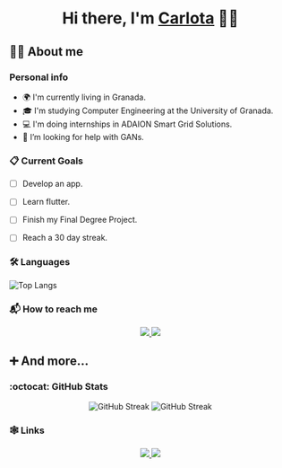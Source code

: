 <h1 align="center">Hi there, I'm <a href="https://www.blackcater.win/" target="_blank">Carlota</a> 🙋‍♀️


## 👩‍💻 About me

### Personal info
- 🌍 I'm currently living in Granada.
- 🎓 I'm studying Computer Engineering at the University of Granada.
- 💻 I'm doing internships in ADAION Smart Grid Solutions.
- 🤔 I’m looking for help with GANs.


### 📋 Current Goals
- [ ] Develop an app.
- [ ] Learn flutter.
- [ ] Finish my Final Degree Project.
- [ ] Reach a 30 day streak.


### 🛠️ Languages
![Top Langs](https://github-readme-stats.vercel.app/api/top-langs/?username=carlotiii30&layout=compact)


### 📬 How to reach me
<p align="center">
  <a href="https://t.me/carlotiii_30">
    <img src="https://img.shields.io/badge/Telegram-2CA5E0?style=for-the-badge&logo=telegram&logoColor=white"/>
  </a>
  <a href="https://mailto:carlotadlavega@gmail.com">
    <img src="https://img.shields.io/badge/Gmail-D14836?style=for-the-badge&logo=gmail&logoColor=white">
  </a>
</p>


## ➕ And more...

### :octocat: GitHub Stats
<p align="center">
  <img src="https://github-readme-stats.vercel.app/api?username=carlotiii30&show_icons=true&theme=dracula" alt="GitHub Streak" />
  <img src="https://github-readme-streak-stats.herokuapp.com/?user=carlotiii30&theme=dracula" alt="GitHub Streak"/>
</p>


### 🕸️ Links
<p align="center">
  <a href="https://www.linkedin.com/in/carlota-de-la-vega/" align="center">
    <img src="https://img.shields.io/badge/LinkedIn-0077B5?style=for-the-badge&logo=linkedin&logoColor=white"/>
  </a>
  <a href="https://learn.microsoft.com/en-us/users/carlotadelavega-1761/">
    <img src="https://img.shields.io/badge/Microsoft%20Academic-2D9FD9?style=for-the-badge&logo=Microsoft%20Academic&logoColor=white">
  </a>
</p>

